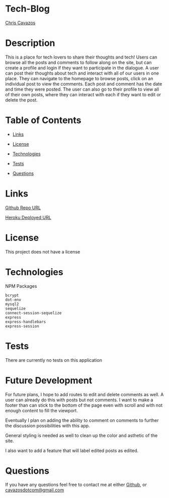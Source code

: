 # Tech-Blog
  [Chris Cavazos](https://github.com/cavazosdotcom)
  
# Description

This is a place for tech lovers to share their thoughts and tech! Users can browse all the posts and comments to follow along on the site, but can create a profile and login if they want to participate in the dialogue. A user can post their thoughts about tech and interact with all of our users in one place. They can navigate to the homepage to browse posts, click on an individual post to view the comments. Each post and comment has the date and time they were posted. The user can also go to their profile to view all of their own posts, where they can interact with each if they want to edit or delete the post.

# Table of Contents

* [Links](#links)

* [License](#license)

* [Technologies](#technologies)

* [Tests](#tests)

* [Questions](#questions)
  

# Links

[Github Repo URL](https://github.com/cavazosdotcom/tech-blog)

[Heroku Deployed URL](https://tech-blog-inator.herokuapp.com/)

# License

This project does not have a license


# Technologies

NPM Packages
```
bcrypt
dot-env
mysql2
sequelize
connect-session-sequelize
express
express-handlebars
express-session
```

# Tests

There are currently no tests on this application


# Future Development

For future plans, I hope to add routes to edit and delete comments as well. A user can already do this with posts but not comments. I want to make a footer than can stick to the bottom of the page even with scroll and with not enough content to fill the viewport. 

Eventually I plan on adding the ability to comment on comments to further the discussion possibilities with this app.

General styling is needed as well to clean up the color and asthetic of the site.

I also want to add a feature that will label edited posts as edited.

# Questions
If you have any questions feel free to contact me at either [Github](https://github.com/cavazosdotcom), or [cavazosdotcom@gmail.com](cavazosdotcom@gmail.com)  

